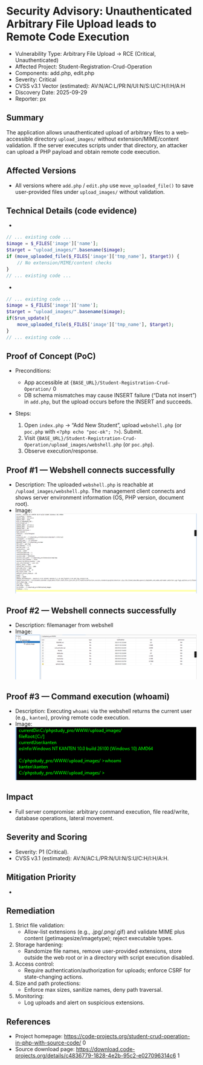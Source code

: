 # Security Advisory: Unauthenticated Arbitrary File Upload leads to Remote Code Execution

- Vulnerability Type: Arbitrary File Upload → RCE (Critical, Unauthenticated)
- Affected Project: Student-Registration-Crud-Operation
- Components: add.php, edit.php
- Severity: Critical
- CVSS v3.1 Vector (estimated): AV:N/AC:L/PR:N/UI:N/S:U/C:H/I:H/A:H
- Discovery Date: 2025-09-29
- Reporter: px

## Summary

The application allows unauthenticated upload of arbitrary files to a web-accessible directory `upload_images/` without extension/MIME/content validation. If the server executes scripts under that directory, an attacker can upload a PHP payload and obtain remote code execution.

## Affected Versions

- All versions where `add.php` / `edit.php` use `move_uploaded_file()` to save user-provided files under `upload_images/` without validation.

## Technical Details (code evidence)

- <mcfile name="add.php" path="c:\Downloads\Student_Crud_Operation_In_PHP_With_Source_Code\Student-Registration-Crud-Operation\add.php"></mcfile>
```php
// ... existing code ...
$image = $_FILES['image']['name'];
$target = "upload_images/".basename($image);
if (move_uploaded_file($_FILES['image']['tmp_name'], $target)) {
    // No extension/MIME/content checks
}
// ... existing code ...
```

- <mcfile name="edit.php" path="c:\Downloads\Student_Crud_Operation_In_PHP_With_Source_Code\Student-Registration-Crud-Operation\edit.php"></mcfile>
```php
// ... existing code ...
$image = $_FILES['image']['name'];
$target = "upload_images/".basename($image);
if($run_update){
    move_uploaded_file($_FILES['image']['tmp_name'], $target);
}
// ... existing code ...
```

## Proof of Concept (PoC)

- Preconditions:
  - App accessible at `{BASE_URL}/Student-Registration-Crud-Operation/` <mcreference link="https://code-projects.org/student-crud-operation-in-php-with-source-code/" index="0">0</mcreference>
  - DB schema mismatches may cause INSERT failure (“Data not insert”) in `add.php`, but the upload occurs before the INSERT and succeeds.

- Steps:
  1. Open `index.php` → “Add New Student”, upload `webshell.php` (or `poc.php` with `<?php echo "poc-ok"; ?>`). Submit.
  2. Visit `{BASE_URL}/Student-Registration-Crud-Operation/upload_images/webshell.php` (or `poc.php`).
  3. Observe execution/response.

## Proof #1 — Webshell connects successfully
- Description: The uploaded `webshell.php` is reachable at `/upload_images/webshell.php`. The management client connects and shows server environment information (OS, PHP version, document root).
- Image:
![Proof1: OS info got after being connected to webshell](./osinfo.png)

## Proof #2 — Webshell connects successfully
- Description: filemanager from webshell
- Image:
![Proof2: Webshell connected](./file_manager.png)

## Proof #3 — Command execution (whoami)
- Description: Executing `whoami` via the webshell returns the current user (e.g., `kanten`), proving remote code execution.
- Image:
![Proof3: Command execution](./code_execution.png)

## Impact

- Full server compromise: arbitrary command execution, file read/write, database operations, lateral movement.

## Severity and Scoring

- Severity: P1 (Critical).
- CVSS v3.1 (estimated): AV:N/AC:L/PR:N/UI:N/S:U/C:H/I:H/A:H.

## Mitigation Priority

- [Mitigation priority (1–5)]: <5> (highest priority, fix immediately)

## Remediation

1. Strict file validation:
   - Allow-list extensions (e.g., .jpg/.png/.gif) and validate MIME plus content (getimagesize/imagetype); reject executable types.
2. Storage hardening:
   - Randomize file names, remove user-provided extensions, store outside the web root or in a directory with script execution disabled.
3. Access control:
   - Require authentication/authorization for uploads; enforce CSRF for state-changing actions.
4. Size and path protections:
   - Enforce max sizes, sanitize names, deny path traversal.
5. Monitoring:
   - Log uploads and alert on suspicious extensions.

## References

- Project homepage: https://code-projects.org/student-crud-operation-in-php-with-source-code/ <mcreference link="https://code-projects.org/student-crud-operation-in-php-with-source-code/" index="0">0</mcreference>
- Source download page: https://download.code-projects.org/details/c4836779-1828-4e2b-95c2-e027096314c6 <mcreference link="https://download.code-projects.org/details/c4836779-1828-4e2b-95c2-e027096314c6" index="1">1</mcreference>